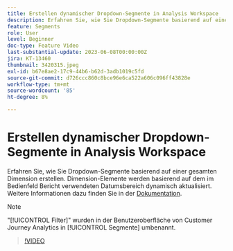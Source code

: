 ```yaml
---
title: Erstellen dynamischer Dropdown-Segmente in Analysis Workspace
description: Erfahren Sie, wie Sie Dropdown-Segmente basierend auf einer gesamten Dimension erstellen. Dimension-Elemente werden basierend auf dem im Bedienfeld Bericht verwendeten Datumsbereich dynamisch aktualisiert.
feature: Segments
role: User
level: Beginner
doc-type: Feature Video
last-substantial-update: 2023-06-08T00:00:00Z
jira: KT-13460
thumbnail: 3420315.jpeg
exl-id: b67e8ae2-17c9-44b6-b62d-3adb1019c5fd
source-git-commit: d726ccc860c8bce96e6ca522a606c096ff43828e
workflow-type: tm+mt
source-wordcount: '85'
ht-degree: 8%

---
```


# Erstellen dynamischer Dropdown-Segmente in Analysis Workspace

Erfahren Sie, wie Sie Dropdown-Segmente basierend auf einer gesamten Dimension erstellen. Dimension-Elemente werden basierend auf dem im Bedienfeld Bericht verwendeten Datumsbereich dynamisch aktualisiert. Weitere Informationen dazu finden Sie in der [Dokumentation](https://experienceleague.adobe.com/de/docs/analytics-platform/using/cja-components/cja-segments/create-filters).

>[!NOTE]
>
> &quot;[!UICONTROL Filter]&quot; wurden in der Benutzeroberfläche von Customer Journey Analytics in [!UICONTROL Segmente] umbenannt.

>[!VIDEO](https://video.tv.adobe.com/v/3446825/?learn=on&captions=ger)
